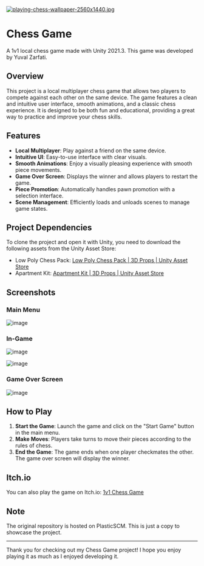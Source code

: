 [![playing-chess-wallpaper-2560x1440.jpg](https://i.postimg.cc/g0G3mHJk/playing-chess-wallpaper-2560x1440.jpg)](https://postimg.cc/cv5vcYwV)

# Chess Game

A 1v1 local chess game made with Unity 2021.3. This game was developed by Yuval Zarfati.

## Overview

This project is a local multiplayer chess game that allows two players to compete against each other on the same device. The game features a clean and intuitive user interface, smooth animations, and a classic chess experience. It is designed to be both fun and educational, providing a great way to practice and improve your chess skills.

## Features

- **Local Multiplayer**: Play against a friend on the same device.
- **Intuitive UI**: Easy-to-use interface with clear visuals.
- **Smooth Animations**: Enjoy a visually pleasing experience with smooth piece movements.
- **Game Over Screen**: Displays the winner and allows players to restart the game.
- **Piece Promotion**: Automatically handles pawn promotion with a selection interface.
- **Scene Management**: Efficiently loads and unloads scenes to manage game states.

## Project Dependencies

To clone the project and open it with Unity, you need to download the following assets from the Unity Asset Store:

- Low Poly Chess Pack: [Low Poly Chess Pack | 3D Props | Unity Asset Store](https://assetstore.unity.com/packages/3d/props/low-poly-chess-pack-50405#description)
- Apartment Kit: [Apartment Kit | 3D Props | Unity Asset Store](https://assetstore.unity.com/packages/3d/props/apartment-kit-124055#description)

## Screenshots

### Main Menu

![image](https://github.com/user-attachments/assets/c136fb46-e180-4b46-ab68-5abf4f07a3d1)

### In-Game

![image](https://github.com/user-attachments/assets/95917508-6ed6-4664-be4a-ca6514cc2f26)

![image](https://github.com/user-attachments/assets/ca3e8bac-54cb-4386-9c6c-3de3a0be021b)

### Game Over Screen

![image](https://github.com/user-attachments/assets/0620420f-8db3-4430-9303-f0288fad60e3)

## How to Play

1. **Start the Game**: Launch the game and click on the "Start Game" button in the main menu.
2. **Make Moves**: Players take turns to move their pieces according to the rules of chess.
3. **End the Game**: The game ends when one player checkmates the other. The game over screen will display the winner.

## Itch.io

You can also play the game on Itch.io: [1v1 Chess Game](https://yuvalz19500.itch.io/1v1-chess-game)

## Note

The original repository is hosted on PlasticSCM. This is just a copy to showcase the project.

---

Thank you for checking out my Chess Game project! I hope you enjoy playing it as much as I enjoyed developing it.
